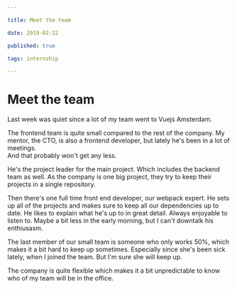 ```yaml
---

title: Meet the team

date: 2019-02-22

published: true

tags: internship

---
```


# Meet the team

Last week was quiet since a lot of my team went to Vuejs Amsterdam.

The frontend team is quite small compared to the rest of the company.  My mentor, the CTO, is also a frontend developer, but lately he's been in a lot of meetings.  
And that probably won't get any less.

He's the project leader for the main project. Which includes the backend team as well. As the company is one big project, they try to keep their projects in a single repository.

Then there's one full time front end developer, our webpack expert. He sets up all of the projects and makes sure to keep all our dependencies up to date. He likes to explain what he's up to in great detail. Always enjoyable to listen to. Maybe a bit less in the early morning, but I can't downtalk his enthiusasm.

The last member of our small team is someone who only works 50%, which makes it a bit hard to keep up sometimes. Especially since she's been sick lately, when I joined the team. But I'm sure she will keep up.

The company is quite flexible which makes it a bit unpredictable to know who of my team will be in the office.